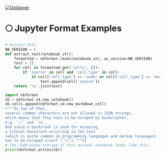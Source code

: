 [![Datalayer](https://raw.githubusercontent.com/datalayer/datalayer/main/res/logo/datalayer-25.svg?sanitize=true)](https://datalayer.io)

# 🌕 Jupyter Format Examples

```python
# Extract Text.
NB_VERSION = 4
def extract_text(notebook_str):
    formatted = nbformat.reads(notebook_str, as_version=NB_VERSION)
    text = []
    for cell in formatted.get('cells', []):
        if 'source' in cell and 'cell_type' in cell:
            if cell['cell_type'] == 'code' or cell['cell_type'] == 'markdown':
                text.append(cell['source'])
    return '\n'.join(text)
```

```python
import nbformat
nb = nbformat.v4.new_notebook()
nb.cells.append(nbformat.v4.new_markdown_cell(
r"""On top of that,
several common characters are not allowed in JSON strings,
which means that they have to be escaped by backslashes,
e.g. `\"` and `\n`.
And since a backslash is used for escaping,
a literal backslash occurring in the text
(which is quite common in programming languages and markup languages)
has to be escaped itself (`\\`)."""))
# The JSON-based storage of this minimal notebook looks like this:
print(nbformat.writes(nb))
```
